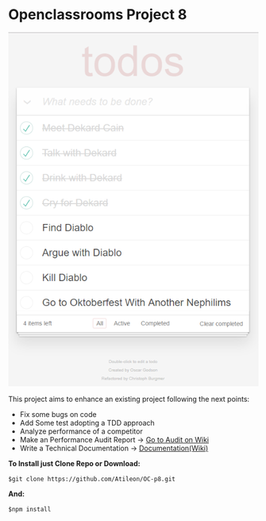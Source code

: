 # Openclassrooms Project 8

![todos](img/TodosApp.png)

This project aims to enhance an existing project following the next points:

- Fix some bugs on code
- Add Some test adopting a TDD approach
- Analyze performance of a competitor
- Make an Performance Audit Report -> [Go to Audit on Wiki](https://github.com/Atileon/OC-p8/wiki/Competitor-Audit-Report)
- Write a Technical Documentation -> [Documentation(Wiki)](https://github.com/Atileon/OC-p8/wiki)

**To Install just Clone Repo or Download:**

```
$git clone https://github.com/Atileon/OC-p8.git
```

**And:**

```
$npm install
```
